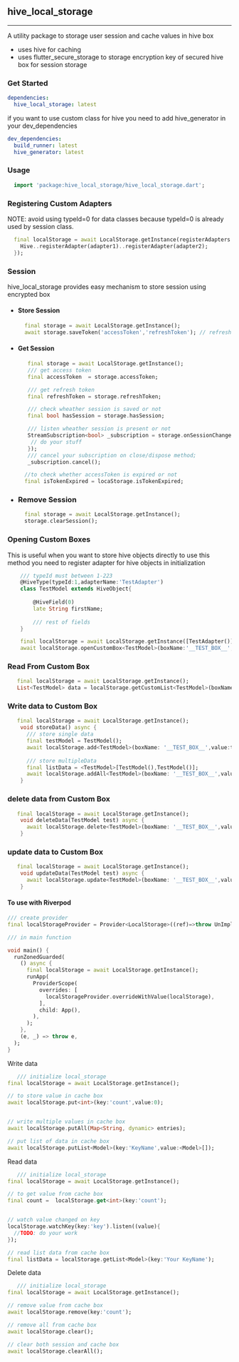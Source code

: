 ## hive_local_storage

<hr>

A utility package to storage user session and cache values in hive box

- uses hive for caching
- uses flutter_secure_storage to storage encryption key of secured hive box for session storage

### Get Started

```yaml
dependencies:
  hive_local_storage: latest
```

if you want to use custom class for hive you need to add hive_generator in your dev_dependencies

```yaml
dev_dependencies:
  build_runner: latest
  hive_generator: latest
```

### Usage

``` dart
  import 'package:hive_local_storage/hive_local_storage.dart';
```

### Registering Custom Adapters

NOTE: avoid using typeId=0 for data classes because typeId=0 is already used by session class.

``` dart
  final localStorage = await LocalStorage.getInstance(registerAdapters:(){
    Hive..registerAdapter(adapter1)..registerAdapter(adapter2);
  });
```

### Session
hive_local_storage provides easy mechanism to store session using encrypted box

- #### Store Session
  ```dart
    final storage = await LocalStorage.getInstance();
    await storage.saveToken('accessToken','refreshToken'); // refreshToken is optional
  ```
- #### Get Session
  ```dart
     final storage = await LocalStorage.getInstance();
     /// get access token
     final accessToken  = storage.accessToken;

     /// get refresh token
     final refreshToken = storage.refreshToken;

     /// check wheather session is saved or not
     final bool hasSession = storage.hasSession;

     /// listen wheather session is present or not
     StreamSubscription<bool> _subscription = storage.onSessionChange.listen((bool hasSession){
      // do your stuff
     });
     /// cancel your subscription on close/dispose method;
     _subscription.cancel();

    //to check whether accessToken is expired or not
    final isTokenExpired = locaStorage.isTokenExpired;

  ```
- ### Remove Session
  ```dart
    final storage = await LocalStorage.getInstance();
    storage.clearSession();
  ```


### Opening Custom Boxes

This is useful when you want to store hive objects directly
to use this method you need to register adapter for hive objects in initialization

``` dart
    /// typeId must between 1-223
    @HiveType(typeId:1,adapterName:'TestAdapter')
    class TestModel extends HiveObject{
  
        @HiveField(0)
        late String firstName;
        
        /// rest of fields
    }

    final localStorage = await LocalStorage.getInstance([TestAdapter()]);
    await localStorage.openCustomBox<TestModel>(boxName:'__TEST_BOX__',typeId:1)
```

### Read From Custom Box

``` dart 
   final localStorage = await LocalStorage.getInstance();
   List<TestModel> data = localStorage.getCustomList<TestModel>(boxName:'__TEST_BOX__');
```

### Write data to Custom Box

``` dart 
   final localStorage = await LocalStorage.getInstance();
    void storeData() async {
      /// store single data
      final testModel = TestModel();
      await localStorage.add<TestModel>(boxName: '__TEST_BOX__',value:testModel);
      
      /// store multipleData
      final listData = <TestModel>[TestModel(),TestModel()];
      await localStorage.addAll<TestModel>(boxName: '__TEST_BOX__',values:listData);
    }
```

### delete data from Custom Box 

``` dart 
   final localStorage = await LocalStorage.getInstance();
    void deleteData(TestModel test) async {
      await localStorage.delete<TestModel>(boxName: '__TEST_BOX__',value:testModel);
    }
```

### update data to Custom Box 

``` dart 
   final localStorage = await LocalStorage.getInstance();
    void updateData(TestModel test) async {
      await localStorage.update<TestModel>(boxName: '__TEST_BOX__',value:testModel);
    }
```

#### To use with Riverpod

``` dart
/// create provider
final localStorageProvider = Provider<LocalStorage>((ref)=>throw UnImplementedError());

/// in main function

void main() {
  runZonedGuarded(
    () async {
      final localStorage = await LocalStorage.getInstance();
      runApp(
        ProviderScope(
          overrides: [
            localStorageProvider.overrideWithValue(localStorage),
          ],
          child: App(),
        ),
      );
    },
    (e, _) => throw e,
  );
}


```

Write data

``` dart
   /// initialize local_storage
final localStorage = await LocalStorage.getInstance();

// to store value in cache box
await localStorage.put<int>(key:'count',value:0);


// write multiple values in cache box
await localStorage.putAll(Map<String, dynamic> entries);

// put list of data in cache box
await localStorage.putList<Model>(key:'KeyName',value:<Model>[]);


```

Read data

``` dart
   /// initialize local_storage
final localStorage = await LocalStorage.getInstance();

// to get value from cache box
final count =  localStorage.get<int>(key:'count');


// watch value changed on key
localStorage.watchKey(key:'key').listen((value){
  //TODO: do your work
});

// read list data from cache box
final listData = localStorage.getList<Model>(key:'Your KeyName');


```

Delete data

``` dart
   /// initialize local_storage
final localStorage = await LocalStorage.getInstance();

// remove value from cache box
await localStorage.remove(key:'count');

// remove all from cache box
await localStorage.clear();

// clear both session and cache box
await localStorage.clearAll();

```

